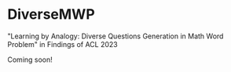 # DiverseMWP
"Learning by Analogy: Diverse Questions Generation in Math Word Problem" in Findings of ACL 2023

Coming soon!
